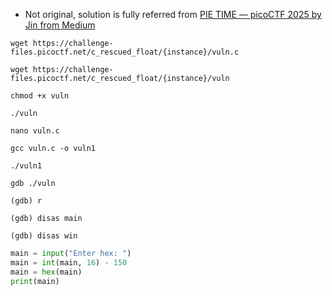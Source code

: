 * Not original, solution is fully referred from [PIE TIME — picoCTF 2025 by Jin from Medium](https://systemweakness.com/pie-time-picoctf-2025-dbec42ba0857)

```shell
wget https://challenge-files.picoctf.net/c_rescued_float/{instance}/vuln.c

wget https://challenge-files.picoctf.net/c_rescued_float/{instance}/vuln

chmod +x vuln

./vuln

nano vuln.c

gcc vuln.c -o vuln1

./vuln1

gdb ./vuln

(gdb) r 

(gdb) disas main

(gdb) disas win

```

```python
main = input("Enter hex: ")
main = int(main, 16) - 150
main = hex(main)
print(main)
```
